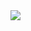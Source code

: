 <img src="https://camo.githubusercontent.com/92572b7c62b925c16250b840e22ed78d6f926565bbe26312cfd391d05a11b646/68747470733a2f2f6a6d657465722e6170616368652e6f72672f696d616765732f6c6f676f2e737667"/>
